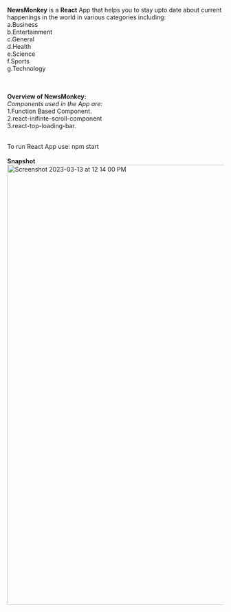 <b>NewsMonkey</b> is a <b>React</b> App that helps you to stay upto date about current happenings in the world in various categories including:
<br>
a.Business<br>
b.Entertainment<br>
c.General<br>
d.Health<br>
e.Science<br>
f.Sports<br>
g.Technology<br>

<br>
<br>
<b>Overview of NewsMonkey:</b> <br>
<i>Components used in the App are:</i><br>
1.Function Based Component.<br>
2.react-inifinte-scroll-component<br>
3.react-top-loading-bar.<br>
<br>

To run React App use: npm start
<br>
<br>
<b>Snapshot</b>
<img width="1022" alt="Screenshot 2023-03-13 at 12 14 00 PM" src="https://user-images.githubusercontent.com/84762358/224627159-bd362a17-79c9-4197-a6e5-6d326f513977.png"><br>



